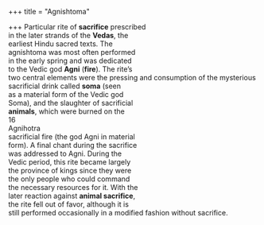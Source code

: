 +++
title = "Agnishtoma"

+++
Particular rite of **sacrifice** prescribed  
in the later strands of the **Vedas**, the  
earliest Hindu sacred texts. The  
agnishtoma was most often performed  
in the early spring and was dedicated  
to the Vedic god **Agni** (**fire**). The rite’s  
two central elements were the pressing and consumption of the mysterious sacrificial drink called **soma** (seen  
as a material form of the Vedic god  
Soma), and the slaughter of sacrificial  
**animals**, which were burned on the  
16  
Agnihotra  
sacrificial fire (the god Agni in material  
form). A final chant during the sacrifice  
was addressed to Agni. During the  
Vedic period, this rite became largely  
the province of kings since they were  
the only people who could command  
the necessary resources for it. With the  
later reaction against **animal sacrifice**,  
the rite fell out of favor, although it is  
still performed occasionally in a modified fashion without sacrifice.